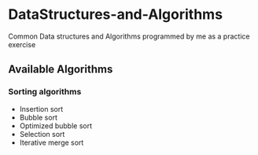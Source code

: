 # DataStructures-and-Algorithms
Common Data structures and Algorithms programmed by me as a practice exercise

## Available Algorithms
### Sorting algorithms
- Insertion sort
- Bubble sort
- Optimized bubble sort
- Selection sort
- Iterative merge sort
